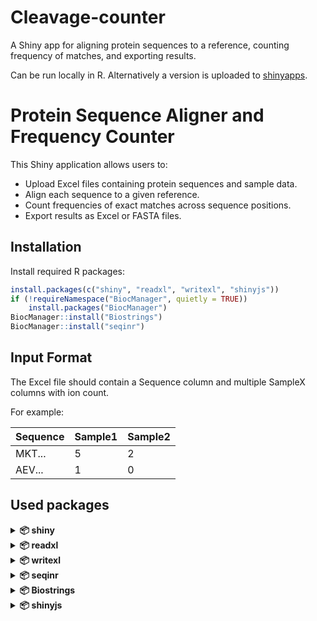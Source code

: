 # Cleavage-counter
A Shiny app for aligning protein sequences to a reference, counting frequency of matches, and exporting results.

Can be run locally in R.
Alternatively a version is uploaded to [shinyapps](https://maximlox.shinyapps.io/ProteinCleavageEndCounter/).

# Protein Sequence Aligner and Frequency Counter

This Shiny application allows users to:

- Upload Excel files containing protein sequences and sample data.
- Align each sequence to a given reference.
- Count frequencies of exact matches across sequence positions.
- Export results as Excel or FASTA files.

## Installation

Install required R packages:

```R
install.packages(c("shiny", "readxl", "writexl", "shinyjs"))
if (!requireNamespace("BiocManager", quietly = TRUE))
    install.packages("BiocManager")
BiocManager::install("Biostrings")
BiocManager::install("seqinr")
```

## Input Format
The Excel file should contain a Sequence column and multiple SampleX columns with ion count.

For example:

| Sequence | Sample1 | Sample2 |
|----------|---------|---------|
| MKT...   | 5       | 2       |
| AEV...   | 1       | 0       |


## Used packages

<details> <summary><strong>📦 shiny</strong></summary>
Chang W, Cheng J, Allaire JJ, Xie Y, McPherson J (2023). shiny: Web Application Framework for R. R package version 1.8.0.
URL: https://CRAN.R-project.org/package=shiny

</details> <details> <summary><strong>📦 readxl</strong></summary>
Wickham H, Bryan J (2023). readxl: Read Excel Files. R package version 1.4.3.
URL: https://CRAN.R-project.org/package=readxl

</details> <details> <summary><strong>📦 writexl</strong></summary>
Ooms J (2024). writexl: Export Data Frames to Excel 'xlsx' Format. R package version 1.4.0.
URL: https://CRAN.R-project.org/package=writexl

</details> <details> <summary><strong>📦 seqinr</strong></summary>
Charif D, Lobry JR (2007). SeqinR 1.0-2: A Contributed Package to the R Project for Statistical Computing Devoted to Biological Sequences Retrieval and Analysis. In Bastolla U, Porto M, Roman HE, Vendruscolo M (eds.), Structural Approaches to Sequence Evolution: Molecules, Networks, Populations, Biological and Medical Physics, Biomedical Engineering, Springer-Verlag, pp. 207-232.
URL: https://CRAN.R-project.org/package=seqinr

</details> <details> <summary><strong>📦 Biostrings</strong></summary>
Pagès H, Aboyoun P, Gentleman R, DebRoy S (2024). Biostrings: Efficient manipulation of biological strings. R package version 2.72.0.
Bioconductor.
URL: https://bioconductor.org/packages/Biostrings

</details> <details> <summary><strong>📦 shinyjs</strong></summary>
Attali D (2021). shinyjs: Easily Improve the User Experience of Your Shiny Apps in Seconds. R package version 2.1.0.
URL: https://CRAN.R-project.org/package=shinyjs

</details>
